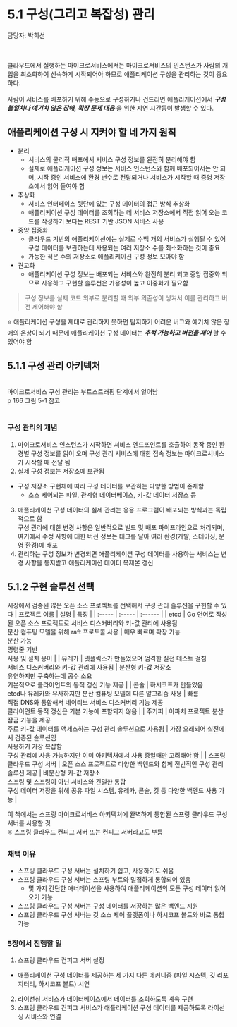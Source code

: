 # 5.1 구성(그리고 복잡성) 관리

담당자: 박희선
</br>
</br>
</br>

클라우드에서 실행하는 마이크로서비스에서는 마이크로서비스의 인스턴스가 사람의 개입을 최소화하여 신속하게 시작되어야 하므로 애플리케이션 구성을 관리하는 것이 중요하다. </br></br>
사람이 서비스를 배포하기 위해 수동으로 구성하거나 건드리면 애플리케이션에서 **_구성 불일치나 예기치 않은 장애, 확장 문제 대응_** 을 위한 지연 시간등이 발생할 수 있다. </br>

## 애플리케이션 구성 시 지켜야 할 네 가지 원칙

- 분리
  - 서비스의 물리적 배포에서 서비스 구성 정보를 완전히 분리해야 함
  - 실제로 애플리케이션 구성 정보는 서비스 인스턴스와 함께 배포되어서는 안 되며, 시작 중인 서비스에 환경 변수로 전달되거나 서비스가 시작할 때 중엉 저장소에서 읽어 들여야 함
- 추상화
  - 서비스 인터페이스 뒷단에 있는 구성 데이터의 접근 방식 추상화
  - 애플리케이션 구성 데이터를 조회하는 데 서비스 저장소에서 직접 읽어 오는 코드를 작성하기 보다는 REST 기반 JSON 서비스 사용
- 중앙 집중화
  - 클라우드 기반의 애플리케이션에는 실제로 수백 개의 서비스가 실행될 수 있어 구성 데이터를 보관하는데 사용되는 여러 저장소 수를 최소화하는 것이 중요
  - 가능한 적은 수의 저장소로 애플리케이션 구성 정보 모아야 함
- 견고화
  - 애플리케이션 구성 정보는 배포되는 서비스와 완전히 분리 되고 중앙 집중화 되므로 사용하고 구현할 솔루션은 가용성이 높고 이중화가 필요함

> 구성 정보를 실제 코드 외부로 분리할 때 외부 의존성이 생겨서 이를 관리하고 버전 제어해야 함

⭐️ 애플리케이션 구성을 제대로 관리하지 못하면 탐지하기 어려운 버그와 예기치 않은 장애의 온상이 되기 때문에 애플리케이션 구성 데이터는 **_추적 가능하고 버전을 제어_** 할 수 있어야 함 </br>

## 5.1.1 구성 관리 아키텍처

</br>
마이크로서비스 구성 관리는 부트스트래핑 단계에서 일어남 </br>
p 166 그림 5-1 참고 </br></br>

### 구성 관리의 개념

1. 마이크로서비스 인스턴스가 시작하면 서비스 엔드포인트를 호출하여 동작 중인 환경별 구성 정보를 읽어 오며 구성 관리 서비스에 대한 접속 정보는 마이크로서비스가 시작할 때 전달 됨
2. 실제 구성 정보는 저장소에 보관됨

- 구성 저장소 구현체에 따라 구성 데이터를 보관하는 다양한 방법이 존재함
  - 소스 제어되는 파일, 관계형 데이터베이스, 키-값 데이터 저장소 등

3. 애플리케이션 구성 데이터의 실제 관리는 응용 프로그램이 배포되는 방식과는 독립적으로 함 </br>
   구성 관리에 대한 변경 사항은 일반적으로 빌드 및 배포 파이프라인으로 처리되며, 여기에서 수정 사항에 대한 버전 정보는 태그를 달아 여러 환경(개발, 스테이징, 운영 환경)에 배포
4. 관리하는 구성 정보가 변경되면 애플리케이션 구성 데이터를 사용하는 서비스는 변경 사항을 통지받고 애플리케이션 데이터 복제본 갱신

## 5.1.2 구현 솔루션 선택

시장에서 검증된 많은 오픈 소스 프로젝트를 선택해서 구성 관리 솔루션을 구현할 수 있다
| 프로젝트 이름 | 설명 | 특징 |
| :----- | :----- | :------ |
| etcd | Go 언어로 작성된 오픈 소스 프로젝트로 서비스 디스커버리와 키-값 관리에 사용됨 </br> 분산 컴퓨팅 모델을 위해 raft 프로토콜 사용 | 매우 빠르며 확장 가능 </br> 분산 가능 </br> 명령줄 기반 </br> 사용 및 설치 용이 |
| 유레카 | 넷플릭스가 만들었으며 엄격한 실전 테스트 걸침 </br> 서비스 디스커버리와 키-값 관리에 사용됨 | 분산형 키-값 저장소 </br> 유연하지만 구축하는데 공수 소요 </br> 기본적으로 클라이언트의 동적 갱신 기능 제공 |
| 콘술 | 하시코프가 만들었음 </br> etcd나 유레카와 유사하지만 분산 컴퓨팅 모델에 다른 알고리즘 사용 | 빠름 </br> 직접 DNS와 통합해서 네이티브 서비스 디스커버리 기능 제공 </br> 클라이언트 동적 갱신은 기본 기능에 포함되지 않음 |
| 주키퍼 | 아파치 프로젝트 분산 잠금 기능을 제공 </br> 주로 키-값 데이터를 액세스하는 구성 관리 솔루션으로 사용됨 | 가장 오래되어 실전에서 검증된 솔루션임 </br> 사용하기 가장 복잡함 </br> 구성 관리에 사용 가능하지만 이미 아키텍처에서 사용 중일때만 고려해야 함 |
| 스프링 클라우드 구성 서버 | 오픈 소스 프로젝트로 다양한 백엔드와 함께 전반적인 구성 관리 솔루션 제공 | 비분산형 키-값 저장소 </br> 스프링 및 스프링이 아닌 서비스와 긴밀한 통합 </br> 구성 데이터 저장을 위해 공유 파일 시스템, 유레카, 콘술, 깃 등 다양한 백엔드 사용 가능 |

이 책에서는 스프링 마이크로서비스 아키텍처에 완벽하게 통합된 스프링 클라우드 구성 서버를 사용할 것 </br>
✳️ 스프링 클라우드 컨피그 서버 또는 컨피그 서버라고도 부름

### 채택 이유

- 스프링 클라우드 구성 서버는 설치하기 쉽고, 사용하기도 쉬움
- 스프링 클라우드 구성 서버는 스프링 부트와 밀접하게 통합되어 있음
  - 몇 가지 간단한 애너테이션을 사용하여 애플리케이션의 모든 구성 데이터 읽어 오기 가능
- 스프링 클라우드 구성 서버는 구성 데이터를 저장하는 많은 백엔드 지원
- 스프링 클라우드 구성 서버는 깃 소스 제어 플랫폼이나 하시코프 볼트와 바로 통합 가능

### 5장에서 진행할 일

1. 스프링 클라우드 컨피그 서버 설정

- 애플리케이션 구성 데이터를 제공하는 세 가지 다른 메커니즘 (파일 시스템, 깃 리포지터리, 하시코프 볼트) 시연

2. 라이선싱 서비스가 데이터베이스에서 데이터를 조회하도록 계속 구현
3. 스프링 클라우드 컨피그 서비스가 애플리케이션 구성 데이터를 제공하도록 라이선싱 서비스와 연결
